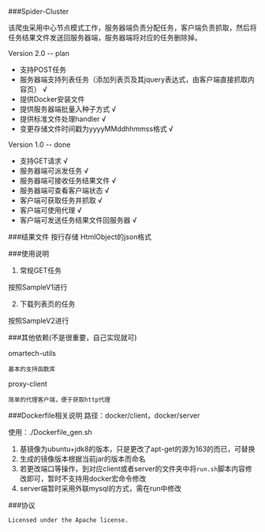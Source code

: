 ###Spider-Cluster

该爬虫采用中心节点模式工作，服务器端负责分配任务，客户端负责抓取，然后将任务结果文件发送回服务器端，服务器端将对应的任务删除掉。


Version 2.0 -- plan

* 支持POST任务
* 服务器端支持列表任务（添加列表页及其jquery表达式，由客户端直接抓取内容页） √
* 提供Docker安装文件
* 提供服务器端批量入种子方式 √
* 提供标准文件处理handler √
* 变更存储文件时间戳为yyyyMMddhhmmss格式 √



Version 1.0 -- done

* 支持GET请求 √
* 服务器端可派发任务 √
* 服务器端可接收任务结果文件 √
* 服务器端可查看客户端状态 √
* 客户端可获取任务并抓取 √
* 客户端可使用代理 √
* 客户端可发送任务结果文件回服务器 √

###结果文件
    按行存储 HtmlObject的json格式

###使用说明

1. 常规GET任务

按照SampleV1进行

2. 下载列表页的任务

按照SampleV2进行


###其他依赖(不是很重要，自己实现就可)

omartech-utils

    基本的支持函数库

proxy-client

    简单的代理客户端，便于获取http代理

###Dockerfile相关说明
路径：docker/client，docker/server

使用：./Dockerfile_gen.sh

1. 基镜像为ubuntu+jdk8的版本，只是更改了apt-get的源为163的而已，可替换
2. 生成的镜像版本根据当前jar的版本而命名
3. 若更改端口等操作，到对应client或者server的文件夹中将`run.sh`脚本内容修改即可，暂时不支持用docker宏命令修改
4. server端暂时采用外联mysql的方式，需在run中修改


###协议

    Licensed under the Apache license.
